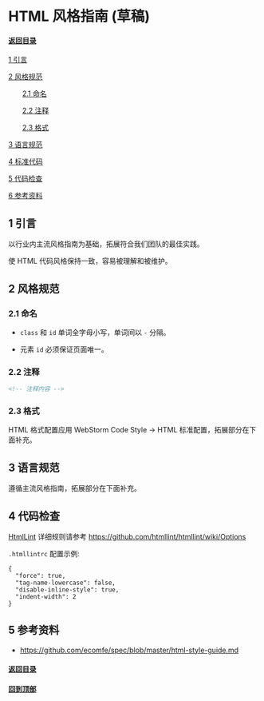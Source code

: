 # HTML 风格指南 (草稿)

#### [返回目录](README.md)

[1 引言](#1-引言)

[2 风格规范](#2-风格规范)

　　[2.1 命名](#2.1-命名)

　　[2.2 注释](#2.2-注释)

　　[2.3 格式](#2.3-格式)

[3 语言规范](#3-语言规范)

[4 标准代码](#4-标准代码)

[5 代码检查](#5-代码检查)

[6 参考资料](#6-参考资料)

## 1 引言

以行业内主流风格指南为基础，拓展符合我们团队的最佳实践。

使 HTML 代码风格保持一致，容易被理解和被维护。

## 2 风格规范

### 2.1 命名

- `class` 和 `id`  单词全字母小写，单词间以 `-` 分隔。

- 元素 `id` 必须保证页面唯一。

### 2.2 注释

```html
<!-- 注释内容 -->
```

### 2.3 格式

HTML 格式配置应用 WebStorm Code Style -> HTML 标准配置，拓展部分在下面补充。

## 3 语言规范

遵循主流风格指南，拓展部分在下面补充。

## 4 代码检查

[HtmlLint](http://htmllint.github.io/) 详细规则请参考 https://github.com/htmllint/htmllint/wiki/Options

`.htmllintrc` 配置示例:

```htmllint
{
  "force": true,
  "tag-name-lowercase": false,
  "disable-inline-style": true,
  "indent-width": 2
}
```

## 5 参考资料

- https://github.com/ecomfe/spec/blob/master/html-style-guide.md

#### [返回目录](README.md)
#### [回到顶部](#)
